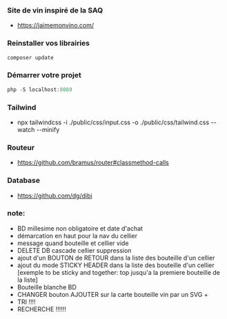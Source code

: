### Site de vin inspiré de la SAQ

- https://jaimemonvino.com/

### Reinstaller vos librairies
```js
composer update
```
### Démarrer votre projet

```js
php -S localhost:8089 
```
### Tailwind
-  npx tailwindcss -i ./public/css/input.css -o ./public/css/tailwind.css --watch --minify

### Routeur
- https://github.com/bramus/router#classmethod-calls

### Database 
- https://github.com/dg/dibi

### note:
- BD millesime non obligatoire et date d'achat 
- démarcation en haut pour la nav du cellier
- message quand bouteille et cellier vide
- DELETE DB cascade cellier suppression
- ajout d'un BOUTON de RETOUR dans la liste des bouteille d'un cellier
- ajout du mode STICKY HEADER dans la liste des bouteille d'un cellier [exemple to be sticky and together: top jusqu'a la premiere bouteille de la liste] 
- Bouteille blanche BD
- CHANGER bouton AJOUTER sur la carte bouteille vin par un SVG + 
- TRI !!!!
- RECHERCHE !!!!!!

